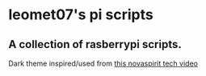 # leomet07's pi scripts

## A collection of rasberrypi scripts.

Dark theme inspired/used from [this novaspirit tech video](https://www.youtube.com/watch?v=gHUjO6MK5fg&t=12s)
